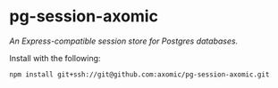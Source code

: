 pg-session-axomic
=================

*An Express-compatible session store for Postgres databases.*

Install with the following:

```
npm install git+ssh://git@github.com:axomic/pg-session-axomic.git
```

